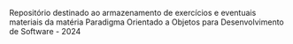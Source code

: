 Repositório destinado ao armazenamento de exercícios e eventuais materiais da matéria  Paradigma Orientado a Objetos para Desenvolvimento de Software - 2024
